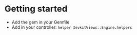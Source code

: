 # Getting started

- Add the gem in your Gemfile
- Add in your controller: `helper IevkitViews::Engine.helpers`
